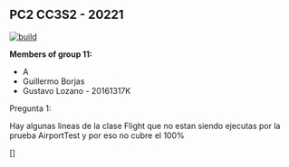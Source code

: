 ## PC2 CC3S2 - 20221

[![build](https://github.com/glozanoa/pc2-cc3s2-group11/actions/workflows/build.yml/badge.svg?branch=master)](https://github.com/glozanoa/pc2-cc3s2-group11/actions/workflows/build.yml)


**Members of group 11:**  
* A
* Guillermo Borjas
* Gustavo Lozano - 20161317K

Pregunta 1:

Hay algunas lineas de la clase Flight que no estan siendo ejecutas por la prueba AirportTest y por eso no cubre el 100%

[]
